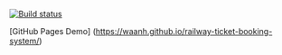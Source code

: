 [![Build status](https://ci.appveyor.com/api/projects/status/ba0lve4ekqxfkc67?svg=true)](https://ci.appveyor.com/project/waanh/railway-ticket-booking-system)

[GitHub Pages Demo] (https://waanh.github.io/railway-ticket-booking-system/)